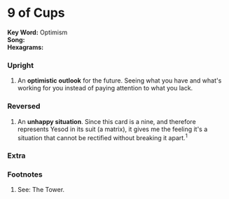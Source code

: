 # 9 of Cups

**Key Word:** Optimism  
**Song:**   
**Hexagrams:** 



### Upright

1) An **optimistic outlook** for the future. Seeing what you have and what's working for you instead of paying attention to what you lack.



### Reversed

1) An **unhappy situation**. Since this card is a nine, and therefore represents Yesod in its suit (a matrix), it gives me the feeling it's a situation that cannot be rectified without breaking it apart.<sup>1</sup>



### Extra





### Footnotes

1. See: The Tower.


